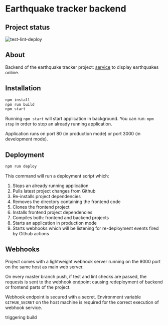 # Earthquake tracker backend

## Project status

![test-lint-deploy](https://github.com/doojin/earthquake-tracker/workflows/test-lint-deploy/badge.svg)

## About

Backend of the earthquake tracker project: [service](http://eqtracker.tk) to display earthquakes online.

## Installation

```sh
npm install
npm run build
npm start
```

Running `npm start` will start application in background. You can run: `npm stop` in order to stop an already
running application.

Application runs on port 80 (in production mode) or port 3000 (in development mode).

## Deployment

```sh
npm run deploy
```

This command will run a deployment script which:

1. Stops an already running application
2. Pulls latest project changes from Github
3. Re-installs project dependencies
4. Removes the directory containing the frontend code
5. Clones the frontend project
6. Installs frontend project dependencies
7. Compiles both: frontend and backend projects
8. Starts an application in production mode
9. Starts webhooks which will be listening for re-deployment events fired by Github actions

## Webhooks

Project comes with a lightweight webhook server running on the 9000 port on the same host as main web server.

On every master branch push, if test and lint checks are passed, the requests is sent to the webhook endpoint
causing redeployment of backend or frontend parts of the project.

Webhook endpoint is secured with a secret. Environment variable `GITHUB_SECRET` on the host machine is required
for the correct execution of webhook service.

triggering build
